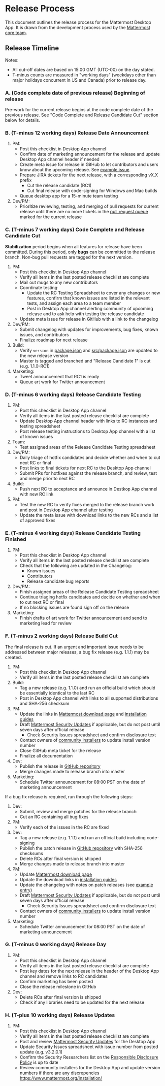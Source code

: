 # Release Process

This document outlines the release process for the Mattermost Desktop App. It is drawn from the development process used by the [Mattermost core team](https://docs.mattermost.com/process/release-process.html).

## Release Timeline

Notes:
- All cut-off dates are based on 15:00 GMT (UTC-00) on the day stated. 
- T-minus counts are measured in "working days" (weekdays other than major holidays concurrent in US and Canada) prior to release day.

### A. (Code complete date of previous release) Beginning of release

Pre-work for the current release begins at the code complete date of the previous release. See "Code Complete and Release Candidate Cut" section below for details.

### B. (T-minus 12 working days) Release Date Announcement

1. PM:
    - Post this checklist in Desktop App channel
    - Confirm date of marketing announcement for the release and update Desktop App channel header if needed
    - Create meta issue for release in GitHub to let contributors and users know about the upcoming release. See [example issue](https://github.com/mattermost/desktop/issues/271).
    - Prepare JIRA tickets for the next release, with a corresponding vX.X prefix
        - Cut the release candidate (RC1)
        - Cut final release with code-signing for Windows and Mac builds
    - Queue desktop app for a 15-minute team testing
2. Dev/PM:
    - Prioritize reviewing, testing, and merging of pull requests for current release until there are no more tickets in the [pull request queue](https://github.com/mattermost/desktop/pulls) marked for the current release

### C. (T-minus 7 working days) Code Complete and Release Candidate Cut

**Stabilization** period begins when all features for release have been committed. During this period, only **bugs** can be committed to the release branch. Non-bug pull requests are tagged for the next version.

1. PM:
    - Post this checklist in Desktop App channel
    - Verify all items in the last posted release checklist are complete
    - Mail out mugs to any new contributors
    - Coordinate testing:  
        - Update the RC Testing Spreadsheet to cover any changes or new features, confirm that known issues are listed in the relevant tests, and assign each area to a team member
        - Post in Desktop App channel alerting community of upcoming release and to ask help with testing the release candidate
    - Update meta issue for release in GitHub with a link to the changelog
2. Dev/PM:
    - Submit changelog with updates for improvements, bug fixes, known issues, and contributors
    - Finalize roadmap for next release
3. Build:
    - Verify `version` in [package.json](https://github.com/mattermost/desktop/blob/master/package.json) and [src/package.json](https://github.com/mattermost/desktop/blob/master/src/package.json) are updated to the new release version
    - Master is tagged and branched and "Release Candidate 1" is cut (e.g. 1.1.0-RC1)
4. Marketing:
    - Tweet announcement that RC1 is ready
    - Queue art work for Twitter announcement

### D. (T-minus 6 working days) Release Candidate Testing

1. PM:
    - Post this checklist in Desktop App channel
    - Verify all items in the last posted release checklist are complete
    - Update Desktop App channel header with links to RC instances and testing spreadsheet
    - Post release testing instructions to Desktop App channel with a list of known issues
2. Team:
    - Test assigned areas of the Release Candidate Testing spreadsheet
3. Dev/PM:
    - Daily triage of hotfix candidates and decide whether and when to cut next RC or final
    - Post links to final tickets for next RC to the Desktop App channel
    - Submit PRs for hotfixes against the release branch, and review, test and merge prior to next RC
4. Build:
    - Push next RC to acceptance and announce in Destkop App channel with new RC link
5. PM:
    - Test the new RC to verify fixes merged to the release branch work and post in Desktop App channel after testing
    - Update the meta issue with download links to the new RCs and a list of approved fixes

### E. (T-minus 4 working days) Release Candidate Testing Finished

1. PM:
    - Post this checklist in Desktop App channel
    - Verify all items in the last posted release checklist are complete
    - Check that the following are updated in the Changelog:
        - Known issues
        - Contributors
        - Release candidate bug reports
2. Dev/PM:
    - Finish assigned areas of the Release Candidate Testing spreadsheet
    - Continue triaging hotfix candidates and decide on whether and when to cut next RC or final
    - If no blocking issues are found sign off on the release
3. Marketing:
    - Finish drafts of art work for Twitter announcement and send to marketing lead for review

### F. (T-minus 2 working days) Release Build Cut

The final release is cut. If an urgent and important issue needs to be addressed between major releases, a bug fix release (e.g. 1.1.1) may be created.

1. PM:
    - Post this checklist in Desktop App channel
    - Verify all items in the last posted release checklist are complete
2. Build:
    - Tag a new release (e.g. 1.1.0) and run an official build which should be essentially identical to the last RC
    - Post in Desktop App channel with links to all supported distributions and SHA-256 checksum
3. PM:
    - Update the links in [Mattermost download page](https://www.mattermost.org/download/) and [installation guides](https://docs.mattermost.com/install/desktop.html)
    - Draft [Mattermost Security Updates](http://about.mattermost.com/security-updates/) if applicable, but do not post until seven days after official release
        - Check Security Issues spreadsheet and confirm disclosure text
    - Contact owners of [community installers](http://www.mattermost.org/installation/) to update install version number
    - Close GitHub meta ticket for the release
    - Finalize all documentation
4. Dev:
    - Publish the release in [GitHub repository](https://github.com/mattermost/desktop/releases)
    - Merge changes made to release branch into master
5. Marketing:
    - Schedule Twitter announcement for 08:00 PST on the date of marketing announcement

If a bug fix release is required, run through the following steps:

1. Dev:
    - Submit, review and merge patches for the release branch
    - Cut an RC containing all bug fixes
2. PM:
    - Verify each of the issues in the RC are fixed  
3. Dev:  
    - Tag a new release (e.g. 1.1.1) and run an official build including code-signing
    - Publish the patch release in [GitHub repository](https://github.com/mattermost/desktop/releases) with SHA-256 checksums
    - Delete RCs after final version is shipped
    - Merge changes made to release branch into master
4. PM:  
    - Update [Mattermost download page](https://mattermost.org/download)
    - Update the download links in [installation guides](https://docs.mattermost.com/install/desktop.html)
    - Update the changelog with notes on patch releases (see [example entry](https://docs.mattermost.com/help/apps/desktop-changelog.html#release-v3-4-1))  
    - Draft [Mattermost Security Updates](http://about.mattermost.com/security-updates/) if applicable, but do not post until seven days after official release
        - Check Security Issues spreadsheet and confirm disclosure text
    - Contact owners of [community installers](http://www.mattermost.org/installation/) to update install version number
5. Marketing:
    - Schedule Twitter announcement for 08:00 PST on the date of marketing announcement

### G. (T-minus 0 working days) Release Day

1. PM:
    - Post this checklist in Desktop App channel
    - Verify all items in the last posted release checklist are complete
    - Post key dates for the next release in the header of the Desktop App channel and remove links to RC candidates
    - Confirm marketing has been posted
    - Close the release milestone in GitHub
2. Dev:
    - Delete RCs after final version is shipped    
    - Check if any libraries need to be updated for the next release

### H. (T-plus 10 working days) Release Updates

1. PM:
    - Post this checklist in Desktop App channel
    - Verify all items in the last posted release checklist are complete
    - Post and review [Mattermost Security Updates](https://about.mattermost.com/security-updates/) for the Desktop App
    - Update Security Issues spreadsheet with issue number from posted update (e.g. v3.2.0.1)
    - Confirm the Security Researchers list on the [Responsible Disclosure Policy](https://www.mattermost.org/responsible-disclosure-policy/) is up to date
    - Review community installers for the Desktop App and update version numbers if there are any discrepencies https://www.mattermost.org/installation/
